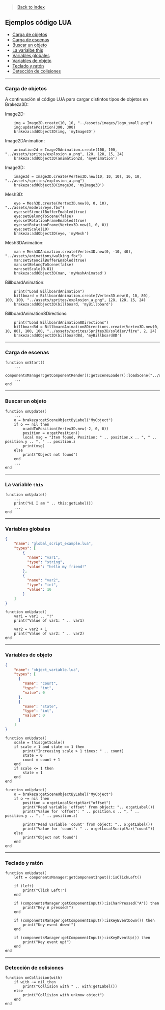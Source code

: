 > [Back to index](https://github.com/rzeronte/brakeza3d/blob/master/doc/00-index.md)

## Ejemplos código LUA

- [Carga de objetos](#carga-de-objetos)
- [Carga de escenas](#carga-de-escenas)
- [Buscar un objeto](#buscar-un-objeto)
- [La varialbe this](#la-variable-this)
- [Variables globales](#variables-globales)
- [Variables de objeto](#variables-de-objeto)
- [Teclado y ratón](#teclado-y-ratón)
- [Detección de colisiones](#detección-de-colisiones)

---

### Carga de objetos

A continuación el código LUA para cargar distintos tipos de objetos en Brakeza3D:

Image2D:
```
    img = Image2D.create(10, 10, "../assets/images/logo_small.png")
    img:updatePosition(300, 300)
    brakeza:addObject3D(img, 'myImage2D')
```

Image2DAnimation:
```
    animation2d = Image2DAnimation.create(100, 100, "../assets/sprites/explosion_a.png", 128, 128, 15, 24)
    brakeza:addObject3D(animation2d, 'myAnimation')
```

Image3D:
```
    image3d = Image3D.create(Vertex3D.new(10, 10, 10), 10, 10, "../assets/sprites/explosion_a.png")
    brakeza:addObject3D(image3d, 'myImage3D')
```

Mesh3D:
```
    eye = Mesh3D.create(Vertex3D.new(0, 0, 10), "../assets/models/eye.fbx")
    eye:setStencilBufferEnabled(true)
    eye:setBelongToScene(false)
    eye:setRotationFrameEnabled(true)
    eye:setRotationFrame(Vertex3D.new(1, 0, 0))
    eye:setScale(10)
    brakeza:addObject3D(eye, 'myMesh')
```
Mesh3DAnimation:
```
    man = Mesh3DAnimation.create(Vertex3D.new(0, -10, 40), "../assets/animations/walking.fbx")
    man:setStencilBufferEnabled(true)
    man:setBelongToScene(false)
    man:setScale(0.01)
    brakeza:addObject3D(man, 'myMeshAnimated')
```

BillboardAnimation:
```
    print("Load BillboardAnimation")
    billboard = BillboardAnimation.create(Vertex3D.new(0, 10, 80), 100, 100, "../assets/sprites/explosion_a.png", 128, 128, 15, 24)
    brakeza:addObject3D(billboard, 'myBillboard')
```

BillboardAnimation8Directions:
```
    print("Load BillboardAnimation8Directions")
    billboard8d = BillboardAnimation8Directions.create(Vertex3D.new(0, 10, 80), 100, 100, "../assets/sprites/Sprites3D/soldier/fire", 2, 24)
    brakeza:addObject3D(billboard8d, 'myBillboard8D')
```

---

### Carga de escenas

```
function onStart()
    ...
    componentsManager:getComponentRender():getSceneLoader():loadScene("../scenes/scene_example.json")
    ...
end
```

---

### Buscar un objeto

```
function onUpdate()
    ...
	o = brakeza:getSceneObjectByLabel("MyObject")
	if o ~= nil then
	    o:addToPosition(Vertex3D.new(-2, 0, 0))
	    position = o:getPosition()
	    local msg = "Item found, Position: " .. position.x .. ", " .. position.y .. ", " .. position.z
        print(msg)
    else
        print("Object not found")
	end
    ...
end
```

---

### La variable ``this``

```
function onUpdate()
    ...
    print("Hi I am " .. this:getLabel())
    ...
end
```

---

### Variables globales

```json
{
	"name":	"global_script_example.lua",
	"types": [
        {
          "name": "var1",
          "type": "string",
          "value": "hello my friend!"
        },
        {
          "name": "var2",
          "type": "int",
          "value": 10
        }      
    ]
}

```

```
function onUpdate()
    var1 = var1 .. "!"
    print("Value of var1: " .. var1)

    var2 = var2 + 1
    print("Value of var2: " .. var2)
end

```

---

### Variables de objeto

```json
{
	"name":	"object_variable.lua",
	"types": [
      {
        "name":	"count",
        "type":	"int",
        "value": 0
      },
      {
        "name":	"state",
        "type":	"int",
        "value": 0
      }
    ]
}

```

```
function onUpdate()
    scale = this:getScale()
    if scale > 1 and state == 1 then
        print("Increasing scale > 1 times: " .. count)
        state = 0
        count = count + 1
    end
    if scale <= 1 then
        state = 1
    end
end

```

```
function onUpdate()
    o = brakeza:getSceneObjectByLabel("MyObject")
    if o ~= nil then
	    position = o:getLocalScriptVar("offset")
	    print("Read variable 'offset' from object: ".. o:getLabel())
	    print("Value for 'offset': " .. position.x .. ", " .. position.y .. ", " .. position.z)
	    
	    print("Read variable 'count' from object: ".. o:getLabel())
	    print("Value for 'count': " .. o:getLocalScriptVar("count"))
    else
        print("Object not found")
    end
end
```

---

### Teclado y ratón

```
function onUpdate()
    left = componentsManager:getComponentInput():isClickLeft()
    
    if (left)
        print("Click Left!")
    end
    
    if (componentsManager:getComponentInput():isCharPressed("A")) then
        print("Key A pressed!")
    end
    
    if (componentsManager:getComponentInput():isKeyEventDown()) then
        print("Key event down!")
    end
    
    if (componentsManager:getComponentInput():isKeyEventUp()) then
        print("Key event up!")
    end
end

```

---

### Detección de colisiones

```
function onCollision(with)
    if with ~= nil then
        print("Collision with " .. with:getLabel())
    else
        print("Collision with unknow object")
    end
end